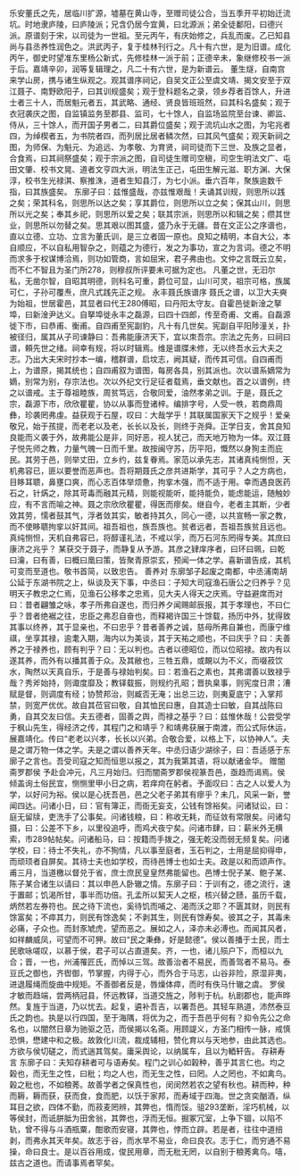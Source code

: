 <!-- { "loadSidebar": true } -->
乐安董氏之先，居临川扩源，墟墓在黄山寺，至赠司徒公合，当五季开平初始迁流坑。时地隶庐陵，曰庐陵派；兄含仍居今宜黄，曰北源派；弟全徒鄱阳，曰德兴派。原谱刻于宋，以司徒为一世祖。至元丙午，有庆始修之，兵乱而废。乙已知县尚与县丞养性润色之。洪武丙子，复于桂林刊行之。凡十有六世，是为旧谱。成化丙午，御史时望准东里杨公新式，先修桂林一派于前；正德辛未，象继修校书一派于后。嘉靖辛卯，润等复辑理之，凡二十有六世，是为新谱云。
董生燧，自南宫来学山房，携与诸生纵观之。观其谱序祠记，自吴文正公至虞文靖、揭文安至于双江聂子、南野欧阳子，曰其训规盛矣；观于登科题名之录，领乡荐者百馀人，升进士者三十人，而居魁元者五，其武略、通经、贤良皆班班然，曰其科名盛矣；观于衣冠袭庆之图，自监镇监务至郡县、监司，七十馀人，自监场监院至台谏、卿监、侍从，三十馀人，而开国子男者二，曰其爵位盛矣；观于流坑山水之图，为宅兆者四，为绰楔者五，为书院者四，而列居比居者鳞次然，曰其风气盛矣；观天新祠之图，为师保、为魁元、为追远、为孝敬、为育贤，祠司徒而下三世、及族之显者，合食焉，曰其祠祭盛矣；观于宗派之图，自司徒生赠司空稹，司空生明法文广、屯田文肇、校书文晃、道者文亨四大派，明法生正己，屯田生解元滋、职方渊、大保淳，校书生光禄淇、察推洙，道者生知县汀，为七小派。垂六百年，聚族逾数千指，曰其族盛矣。
东廓子曰：兹惟盛哉，亦兹惟艰哉！夫诵其训规，则思所以践之矣；荣其科名，则思所以达之矣；享其爵位，则思所以立之矣；保其山川，则思所以光之矣；奉其乡祀，则思所以爱之矣；联其宗派，则思所以和辑之矣；缵其世业，则思所以勿替之矣。思其艰以图其盛，盛乃永于无疆。昔在文正公之序谱也，直以立德、立功、立言为董氏训，是三立者固一原也。良知之精明，本自大公，本自顺应，不以自私用智杂之，则蕴之为德行，发之为事功，宣之为言词。德之不明而求多于权谋博洽焉，则功如管商，言如屈宋，君子弗由也。文仲之言既云立矣，而不仁不智且为圣门所278，则穆叔所评要未可据为定也。
凡董之世，无汩尔私，无凿尔智，自昭其明德，则科名可重，爵位可显，山川可灵，祖宗可格，族属可仁，子孙可覆焘，庶凡式践先正之规。
永丰聂氏族谱序
聂氏之谱，以卫大夫奭为始祖，世居霍邑，其显者曰代王280傅昭，曰丹阳太守友。自霍邑徙新淦之拏埠，曰新淦尹达义。自拏埠徙永丰之磊源，曰四十四郎，传至奇甫、文甫。自磊源徙下市，曰恭甫、衡甫。自四甫至宪副豹，凡十有几世矣。宪副自平阳陟潼关，扑被径归，属其从子司谏静曰：吾弗能康济天下，宜以朿吾宗。宗法之先务，曰祠曰谱，頼先世之绪。祠幸有规，将以时辑焉。维是谱牒未修，无以终吾水云大夫之志。乃出大夫宋时抄本一编，稽群谱，启坟志，阙其疑，而传其可信。自四甫而上，为谱原，揭其统也；自四甫叙为谱图，每房各具，别其派也。次以谱系嫡常为嫡，别常为别，存宗法也。次以外纪文行足征者载焉，垂文献也。首之以谱例，终之以谱戒。主于尊祖睦族，周贫笃远，合敬同爱，油然孝弟之训。于是，聂氏之宗，磊源下市，欣欣瞿瞿，协以从事而登诸梓。编排字号，人受一帙，若商鼎周彝，珍袭罔弗虔。益获观于石屋，叹曰：大哉学乎！其联属国家天下之规乎！爱亲敬兄，始于孩提，而老老以及老，长长以及长，则终于尧舜。正学日支，舍其良知良能而义袭于外，故弗能公是非，同好恶，视人犹己，而天地万物为一体。双江聂子悦先师之教，力量气魄一日而千里。故按闽守苏，历平阳，慨然以身狥主而庇民。其劳于邑，则举丈田，立乡约，兹复眷焉。家范以承先志，其诸真纯恻怛，天机弗容已，匪以要誉而恶声也。吾将期聂氏之彦共进斯学，其可乎？人之方病也，目眵耳聩，鼻壅口爽，而心志百体举烦惫，拘挛木强，而不适于用。幸而遇良医药石之，针焫之，除其苛毒而融其元精，则能视能听，能持能负，能虑能运，随触妙应，有不言而喻之神。聂之宗欣欣瞿瞿，得医而瘳矣。继自今，老者主其断，少者效其劳，懦者鼓其气，浮者敛其实，敏者持其久，同心一德，以共宣畅一家之教，而不使眵聩拘挛以奸其间。祖吾祖也，族吾族也。贫者远者，吾祖吾族贫且远也。真纯恻怛，天机自弗容已，将醇谨礼法，不戒以孚，而万石河东罔得专美。其庶曰康济之兆乎？
某获交于聂子，而静复从予游。其彦之肄庠序者，曰环曰珮，曰乾曰瀹，曰有善，曰概曰凰曰策，皆聚青原崇玄，预闻一体之学。喜新谱告成，其机可变而至道也。敬书首简，以致忠告。
善养对
东廓邹子起废之南都，中丞浦南胡公延于东湖书院之上，纵谈及天下事，中丞曰：子知大司寇渔石唐公之归养乎？见明天子教忠之仁焉，见渔石公移孝之忠焉，见大夫人得天之庆焉。守益避席而对曰：昔者翩雏之咏，孝子所弗自遂也，而归养夕闻赐邮辰报，其于孝理也，不曰仁乎？昔者绝裾之往，忠臣之弗忍自奋也，而释褐许国三十馀载，扬历中外，犹得致其事以终养，其于显亲也，不曰忠乎？昔者善养之诚，慈母所弗自兼也，而康宁维祺，坐享其禄，逾耄入期，海内以为美谈，其于天祐之顺也，不曰庆乎？曰：夫善养之于禄养也，顾有判乎？曰：无以判也。古者以德昭位，而以位昭禄。故内有以遂其养，而外有以播其善于众。及其敝也，三牲五鼎，或靦以为不义，而啜菽饮水，陶然以天真自乐，于是善与禄始判矣。曰：若渔石之素也，其弗谓善以致禄乎哉？秀斧始持，则诹度靡及；教铎载振，则规约孔昭；晋执臬事，则宪度日肃；漕赋是督，则调度有经；协赞邦治，则臧否无淹；出总三边，则夷夏底宁；入掌邦禁，则宽严优优。故自其莅官曰敬，自其恤民曰惠，自其造士曰敏，自其战陈曰勇，自其交友曰信。夫五德者，固善之舆，而禄之基乎？曰：兹惟休哉！公尝受学于枫山先生，得经济之传，其程门之和靖乎？和靖弗获展于南渡，而公式际休运，展嘉靖化。传曰“老老以兴孝，长长以兴弟。合敬合爱，以格上下，以协神人”。夫是之谓万物一体之学。夫是之谓以善养天年。中丞归语少湖徐子，曰：吾适感于东廓子之言也。吾受司寇之知而恒思以报之，其为我第其语，将以献诸金华。
赠闇斋罗郡侯
予赴会冲元，凡三月始归。归而闇斋罗郡侯视篆吾邑，亟趋而谒焉。侯倾盖询土俗民宜，恻恻里甲小日之病，若痒疴在躬者。予面叹曰：古之人以爱人为学，以好问为裕。侯以是心抚吾邑，邑之父老子弟其有瘳乎？未几，风采一新，誉闻四达。问诸小日，曰：官有簿正，而衙无妄支，公钱有馀裕矣。问诸狱讼，曰：庭无留牍，吏洗手了公事矣。问诸钱粮，曰：称收无耗，而征敛有常限矣。问诸勾摄，曰：公差不下乡，以里役追呼，而鸡犬夜宁矣。问诸市肆，曰：薪米外无横索，市289帖帖矣。问诸船马，曰：按籍而手拨之，强无乾没而弱无频复矣。问诸学校，曰：待士不失礼，亦不狥情，凡以事至庭者，玉石判之，士用是屈抑得申，而顽顼者自屏矣。其待士夫也如学校，而待邑博士也如士夫。政是以和而颂声作。甫三月，当道檄以督兑于省，庶士庶民皇皇然弗能留也。邑博士倪子某、鲍子某、陈子某合诸生以请曰：其以申邑人卧辙之情。东廓子曰：于训有之，德之流行，速于置邮；饥渴所甘，事半而功倍。孔孟所以絜天人之枢，核兴替之赜，虽历千载，炳然若左券符也。民之待下流也，奚待饥而哺之、渴而沃之耶？不匮其财，则民有馀富矣；不瘁其力，则民有馀逸矣；不剥其生，则民有馀寿矣。彼其之子，其毒未必痛，子众也。而封豕虓虎，望而恶之。展如之人，泽亦未必溥也。而闻其风者，如祥麟威凤，可望而不可狎。故曰“民之秉彝，好是懿德”。侯以善播于士民，而士民歌咏嗟叹，以慕于侯，君子可以占直道矣。齐，一也，诸儿殒户下，而桓以九合；晋，一也，州浦罹匠氏，而悼以三驾。故善治者不易民，而善驾者不易马。泰豆氏之御也，齐辔御，节掌握，内得于心，而外合于马志，山谷非险，原湿非夷，进退履绳而旋曲中规矩。不善御者反是，唇燥体瘁，而时有佚马什辙之虞。
罗侯才敏而趋端，尝两柄冠县，怀远教铎，当道交旌之，陟判于杭。杭剧郡也，能声晔然。复旌于当道，乃以忧去。起复，遴补吾吉，以署吾邑。其轻车熟道，沛然泰豆氏之韵也。执是以行四国，至于海隅，将优为之，而于吾邑乎何有？抑令先公之命名也，以闇然日章为驰驱之范，而侯揭以名斋。用顾諟义，方圣门相传一脉，戒慎恐惧，懋建中和之极。故敦化川流，裁成辅相，赞化育以与天地参，由此其选也。方欲与侯切磋之，而式遄其驾矣。庸采舆论，以纳属车，且以为輏轩告。
存耕寿言
东廓子曰：夫知存耕者可与语寿矣。程门之训心如榖种，善乎其言仁也。均之榖也，而无生之性，曰秕；均之人也，而无生之性，曰罔。人之罔也，不如禽鸟。榖之秕也，不如稂莠。故善学者之保真性也，闵闵然若农之望有秋也。耕而种，种而耨，耨而获，获而食，食而肥，以饫于家邦，而寿域于四海。世之贪奕酗酒，纵耳目之欲，四体不勤，而菽麦罔辨，其弊也，惰而馁。驵293垄断，淫巧机械，以等侯封，而诋胼胝为田舍翁，其弊也，浮而无恒。掘冢冗室，上争下锢，以陷不轨，曾不得与斗酒瓶粟，酣歌而安寝，其弊也，悖而立辟。若是者，往往中道掊剥，而弗永其天年矣。故志于谷，而水旱不易业，命曰良农。志于仁，而穷通不易操，命曰良士。是以百谷用成，俊民用章，而无秕无罔，以自别于稂莠禽鸟。嘻，兹古之道也。而请事焉者罕矣。
